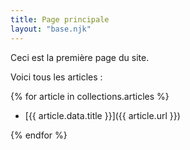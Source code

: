 ```yaml
---
title: Page principale
layout: "base.njk"
---
```


Ceci est la première page du site.

Voici tous les articles :

{% for article in collections.articles %}

- [{{ article.data.title }}]({{ article.url }})

{% endfor %}